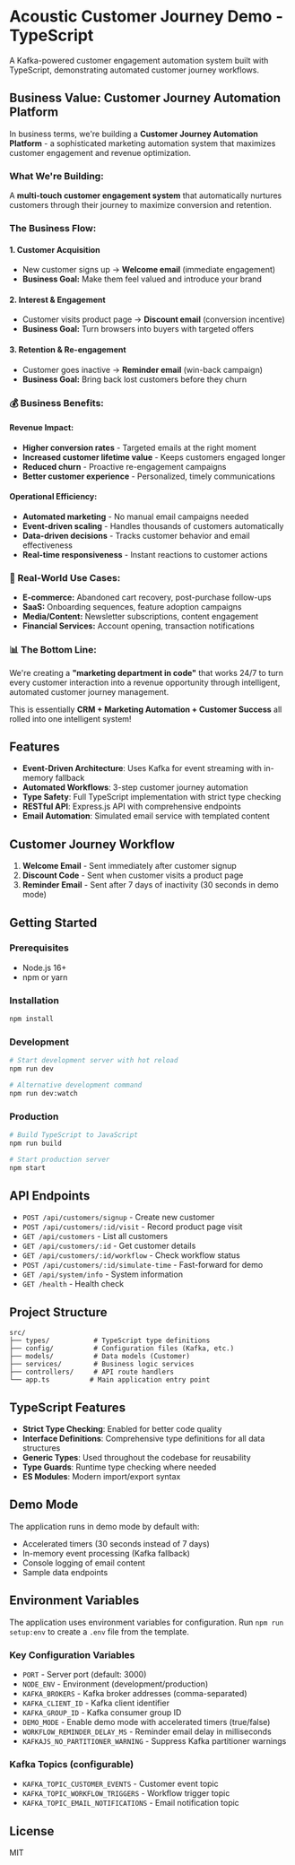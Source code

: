 # Acoustic Customer Journey Demo - TypeScript

A Kafka-powered customer engagement automation system built with TypeScript, demonstrating automated customer journey workflows.

## Business Value: Customer Journey Automation Platform

In business terms, we're building a **Customer Journey Automation Platform** - a sophisticated marketing automation system that maximizes customer engagement and revenue optimization.

### **What We're Building:**
A **multi-touch customer engagement system** that automatically nurtures customers through their journey to maximize conversion and retention.

### **The Business Flow:**

#### **1. Customer Acquisition**
- New customer signs up → **Welcome email** (immediate engagement)
- **Business Goal:** Make them feel valued and introduce your brand

#### **2. Interest & Engagement**
- Customer visits product page → **Discount email** (conversion incentive)
- **Business Goal:** Turn browsers into buyers with targeted offers

#### **3. Retention & Re-engagement**
- Customer goes inactive → **Reminder email** (win-back campaign)
- **Business Goal:** Bring back lost customers before they churn

### **💰 Business Benefits:**

#### **Revenue Impact:**
- **Higher conversion rates** - Targeted emails at the right moment
- **Increased customer lifetime value** - Keeps customers engaged longer
- **Reduced churn** - Proactive re-engagement campaigns
- **Better customer experience** - Personalized, timely communications

#### **Operational Efficiency:**
- **Automated marketing** - No manual email campaigns needed
- **Event-driven scaling** - Handles thousands of customers automatically
- **Data-driven decisions** - Tracks customer behavior and email effectiveness
- **Real-time responsiveness** - Instant reactions to customer actions

### **🎯 Real-World Use Cases:**

- **E-commerce:** Abandoned cart recovery, post-purchase follow-ups
- **SaaS:** Onboarding sequences, feature adoption campaigns
- **Media/Content:** Newsletter subscriptions, content engagement
- **Financial Services:** Account opening, transaction notifications

### **📊 The Bottom Line:**
We're creating a **"marketing department in code"** that works 24/7 to turn every customer interaction into a revenue opportunity through intelligent, automated customer journey management.

This is essentially **CRM + Marketing Automation + Customer Success** all rolled into one intelligent system!

## Features

- **Event-Driven Architecture**: Uses Kafka for event streaming with in-memory fallback
- **Automated Workflows**: 3-step customer journey automation
- **Type Safety**: Full TypeScript implementation with strict type checking
- **RESTful API**: Express.js API with comprehensive endpoints
- **Email Automation**: Simulated email service with templated content

## Customer Journey Workflow

1. **Welcome Email** - Sent immediately after customer signup
2. **Discount Code** - Sent when customer visits a product page
3. **Reminder Email** - Sent after 7 days of inactivity (30 seconds in demo mode)

## Getting Started

### Prerequisites

- Node.js 16+
- npm or yarn

### Installation

```bash
npm install
```

### Development

```bash
# Start development server with hot reload
npm run dev

# Alternative development command
npm run dev:watch
```

### Production

```bash
# Build TypeScript to JavaScript
npm run build

# Start production server
npm start
```

## API Endpoints

- `POST /api/customers/signup` - Create new customer
- `POST /api/customers/:id/visit` - Record product page visit
- `GET /api/customers` - List all customers
- `GET /api/customers/:id` - Get customer details
- `GET /api/customers/:id/workflow` - Check workflow status
- `POST /api/customers/:id/simulate-time` - Fast-forward for demo
- `GET /api/system/info` - System information
- `GET /health` - Health check

## Project Structure

```
src/
├── types/           # TypeScript type definitions
├── config/          # Configuration files (Kafka, etc.)
├── models/          # Data models (Customer)
├── services/        # Business logic services
├── controllers/     # API route handlers
└── app.ts          # Main application entry point
```

## TypeScript Features

- **Strict Type Checking**: Enabled for better code quality
- **Interface Definitions**: Comprehensive type definitions for all data structures
- **Generic Types**: Used throughout the codebase for reusability
- **Type Guards**: Runtime type checking where needed
- **ES Modules**: Modern import/export syntax

## Demo Mode

The application runs in demo mode by default with:
- Accelerated timers (30 seconds instead of 7 days)
- In-memory event processing (Kafka fallback)
- Console logging of email content
- Sample data endpoints

## Environment Variables

The application uses environment variables for configuration. Run `npm run setup:env` to create a `.env` file from the template.

### Key Configuration Variables

- `PORT` - Server port (default: 3000)
- `NODE_ENV` - Environment (development/production)
- `KAFKA_BROKERS` - Kafka broker addresses (comma-separated)
- `KAFKA_CLIENT_ID` - Kafka client identifier
- `KAFKA_GROUP_ID` - Kafka consumer group ID
- `DEMO_MODE` - Enable demo mode with accelerated timers (true/false)
- `WORKFLOW_REMINDER_DELAY_MS` - Reminder email delay in milliseconds
- `KAFKAJS_NO_PARTITIONER_WARNING` - Suppress Kafka partitioner warnings

### Kafka Topics (configurable)
- `KAFKA_TOPIC_CUSTOMER_EVENTS` - Customer event topic
- `KAFKA_TOPIC_WORKFLOW_TRIGGERS` - Workflow trigger topic
- `KAFKA_TOPIC_EMAIL_NOTIFICATIONS` - Email notification topic

## License

MIT
